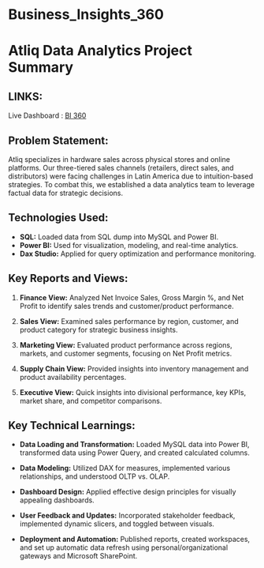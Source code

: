 # Business_Insights_360
# Atliq Data Analytics Project Summary

## LINKS:
Live Dashboard : [BI 360](https://app.powerbi.com/groups/me/apps/74ad533b-d11f-4013-961b-afaaca8299e2/reports/f4351712-e24b-4557-b8f1-17a80468e93a/ReportSection0ebf71d08cc0a73a0010?experience=power-bi)
## Problem Statement:
Atliq specializes in hardware sales across physical stores and online platforms. Our three-tiered sales channels (retailers, direct sales, and distributors) were facing challenges in Latin America due to intuition-based strategies. To combat this, we established a data analytics team to leverage factual data for strategic decisions.


## Technologies Used:

- **SQL:** Loaded data from SQL dump into MySQL and Power BI.
- **Power BI:** Used for visualization, modeling, and real-time analytics.
- **Dax Studio:** Applied for query optimization and performance monitoring.

## Key Reports and Views:

1. **Finance View:** Analyzed Net Invoice Sales, Gross Margin %, and Net Profit to identify sales trends and customer/product performance.

2. **Sales View:** Examined sales performance by region, customer, and product category for strategic business insights.

3. **Marketing View:** Evaluated product performance across regions, markets, and customer segments, focusing on Net Profit metrics.

4. **Supply Chain View:** Provided insights into inventory management and product availability percentages.

5. **Executive View:** Quick insights into divisional performance, key KPIs, market share, and competitor comparisons.

## Key Technical Learnings:

- **Data Loading and Transformation:** Loaded MySQL data into Power BI, transformed data using Power Query, and created calculated columns.
  
- **Data Modeling:** Utilized DAX for measures, implemented various relationships, and understood OLTP vs. OLAP.

- **Dashboard Design:** Applied effective design principles for visually appealing dashboards.

- **User Feedback and Updates:** Incorporated stakeholder feedback, implemented dynamic slicers, and toggled between visuals.

- **Deployment and Automation:** Published reports, created workspaces, and set up automatic data refresh using personal/organizational gateways and Microsoft SharePoint.

